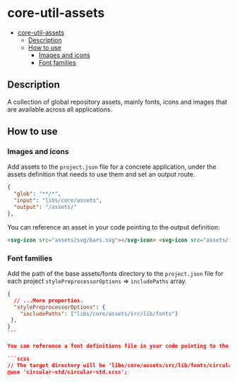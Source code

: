 # core-util-assets

- [core-util-assets](#core-util-assets)
  - [Description](#description)
  - [How to use](#how-to-use)
    - [Images and icons](#images-and-icons)
    - [Font families](#font-families)

## Description

A collection of global repository assets, mainly fonts, icons and images that are available across all applications.

## How to use

### Images and icons

Add assets to the `project.json` file for a concrete application, under the assets definition that needs to use them and set an output route.

```json
{
  "glob": "**/*",
  "input": "libs/core/assets",
  "output": "/assets/"
},
```

You can reference an asset in your code pointing to the output definition:

```html
<svg-icon src="assets/svg/bars.svg"></svg-icon> <svg-icon src="assets/flags/jp.png"></svg-icon>
```

### Font families

Add the path of the base assets/fonts directory to the `project.json` file for each project `stylePreprocessorOptions` => `includePaths` array.

````json
{
  // ...More properties.
  "stylePreprocessorOptions": {
    "includePaths": ["libs/core/assets/src/lib/fonts"]
 },
}
```

You can reference a font definitions file in your code pointing to the output definition:

```scss
// The target directory will be 'libs/core/assets/src/lib/fonts/circular-std/circular-std.scss'.
@use 'circular-std/circular-std.scss';
````

